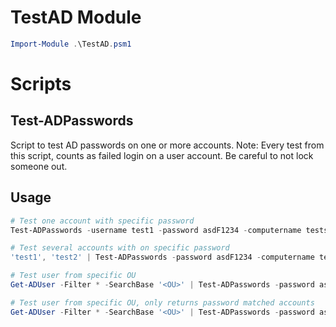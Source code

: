 # TestAD Module
```PowerShell
Import-Module .\TestAD.psm1
```

# Scripts
## Test-ADPasswords
Script to test AD passwords on one or more accounts.
Note: Every test from this script, counts as failed login on a user account. Be careful to not lock someone out.

## Usage
```PowerShell
# Test one account with specific password
Test-ADPasswords -username test1 -password asdF1234 -computername testserver01

# Test several accounts with on specific password
'test1', 'test2' | Test-ADPasswords -password asdF1234 -computername testserver01

# Test user from specific OU
Get-ADUser -Filter * -SearchBase '<OU>' | Test-ADPasswords -password asdF1234 -computername testserver01 | Sort-Object -Property PasswordCorrect

# Test user from specific OU, only returns password matched accounts
Get-ADUser -Filter * -SearchBase '<OU>' | Test-ADPasswords -password asdF1234 -computername testserver01 | Where-Object PasswordCorrect -eq $true
```
